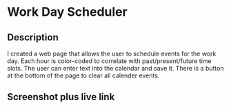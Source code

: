 # Work Day Scheduler

## Description

I created a web page that allows the user to schedule events for the work day. Each hour is color-coded to correlate with past/present/future time slots. The user can enter text into the calendar and save it. There is a button at the bottom of the page to clear all calender events.

## Screenshot plus live link
